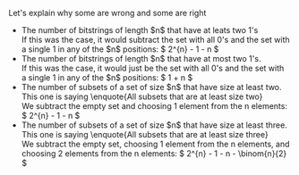 Let's explain why some are wrong and some are right

<ul>
    <li> The number of bitstrings of length $n$ that have at leats two 1's <br/> 
    If this was the case, it would subtract the set with all 0's and the set with a single 1 in any of the $n$ positions: $ 2^{n} - 1 - n $
    <li> The number of bitstrings of length $n$ that have at most two 1's. <br/> 
    If this was the case, it would just be the set with all 0's and the set with a single 1 in any of the $n$ positions: $ 1 + n $
    <li> The number of subsets of a set of size $n$ that have size at least two. <br/> 
    This one is saying \enquote{All subsets that are at least size two} <br/> 
    We subtract the empty set and choosing 1 element from the n elements: $ 2^{n} - 1 - n $
    <li> The number of subsets of a set of size $n$ that have size at least three. <br/> 
    This one is saying \enquote{All subsets that are at least size three} <br/> 
    We subtract the empty set, choosing 1 element from the n elements, and choosing 2 elements from the n elements: $ 2^{n} - 1 - n - \binom{n}{2} $
</ul>
